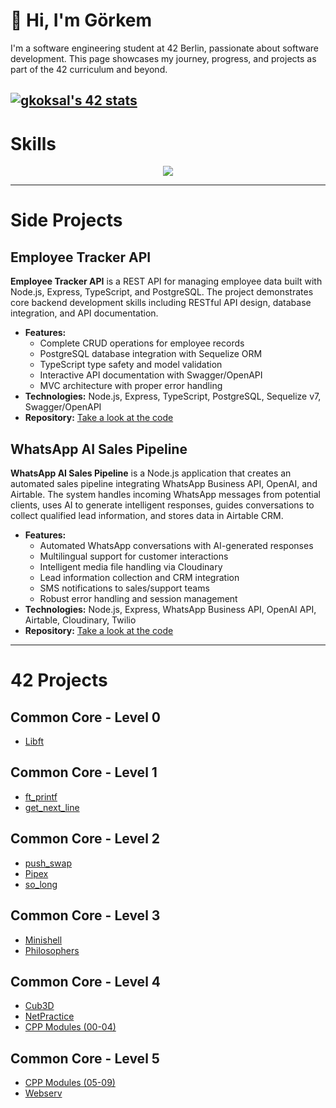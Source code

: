 # 👋 Hi, I'm Görkem  

I'm a software engineering student at 42 Berlin, passionate about software development. This page showcases my journey, progress, and projects as part of the 42 curriculum and beyond.

[![gkoksal's 42 stats](https://badge.mediaplus.ma/greenbinary/gkoksal?1337Badge=off&42Network=off&UM6P=off)](https://github.com/oakoudad/badge42)
---

# Skills
<p align="center">
  <a href="https://skillicons.dev">
    <img src="https://skillicons.dev/icons?i=ableton,bash,c,cpp,css,html,discord,docker,flask,gradle,linux,py,sqlite,ubuntu" />
  </a>
</p>

---

# Side Projects

## Employee Tracker API
**Employee Tracker API** is a REST API for managing employee data built with Node.js, Express, TypeScript, and PostgreSQL. The project demonstrates core backend development skills including RESTful API design, database integration, and API documentation.
- **Features:**
  - Complete CRUD operations for employee records
  - PostgreSQL database integration with Sequelize ORM
  - TypeScript type safety and model validation
  - Interactive API documentation with Swagger/OpenAPI
  - MVC architecture with proper error handling
- **Technologies:** Node.js, Express, TypeScript, PostgreSQL, Sequelize v7, Swagger/OpenAPI
- **Repository:** [Take a look at the code](https://github.com/korberlin/employee-tracker-api)

## WhatsApp AI Sales Pipeline
**WhatsApp AI Sales Pipeline** is a Node.js application that creates an automated sales pipeline integrating WhatsApp Business API, OpenAI, and Airtable. The system handles incoming WhatsApp messages from potential clients, uses AI to generate intelligent responses, guides conversations to collect qualified lead information, and stores data in Airtable CRM.
- **Features:**
  - Automated WhatsApp conversations with AI-generated responses
  - Multilingual support for customer interactions
  - Intelligent media file handling via Cloudinary
  - Lead information collection and CRM integration
  - SMS notifications to sales/support teams
  - Robust error handling and session management
- **Technologies:** Node.js, Express, WhatsApp Business API, OpenAI API, Airtable, Cloudinary, Twilio
- **Repository:** [Take a look at the code](https://github.com/korberlin/WhatsApp-AI-Sales-Pipeline)

---

# 42 Projects

## Common Core - Level 0
- [Libft](https://github.com/korberlin/libft)

## Common Core - Level 1
- [ft_printf](https://github.com/korberlin/ft_printf)
- [get_next_line](https://github.com/korberlin/get_next_line)

## Common Core - Level 2
- [push_swap](https://github.com/korberlin/push_swap)
- [Pipex](https://github.com/korberlin/pipex)
- [so_long](https://github.com/korberlin/so_long)

## Common Core - Level 3
- [Minishell](https://github.com/korberlin/minishell)
- [Philosophers](https://github.com/korberlin/philosophers)

## Common Core - Level 4
- [Cub3D](https://github.com/korberlin/cub3d)
- [NetPractice](https://github.com/korberlin/NetPractice)
- [CPP Modules (00-04)](https://github.com/korberlin/CPP00-04)

## Common Core - Level 5
- [CPP Modules (05-09)](https://github.com/korberlin/CPP05-09)
- [Webserv](https://github.com/korberlin/webserv)
